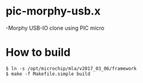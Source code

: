 # pic-morphy-usb.x
-Morphy USB-IO clone using PIC micro

# How to build

```
$ ln -s /opt/microchip/mla/v2017_03_06/framework
$ make -f Makefile.simple build
```

